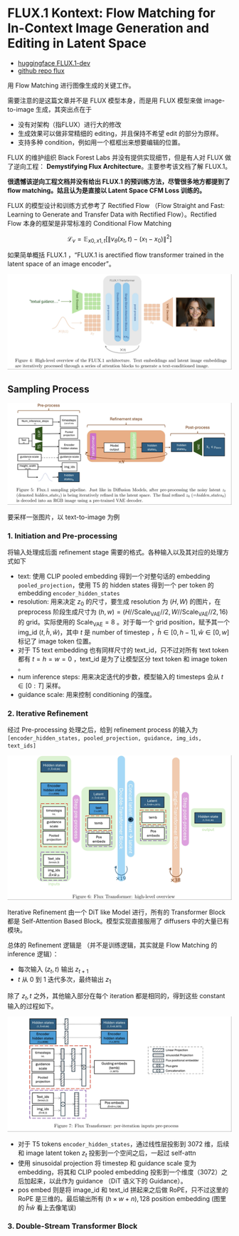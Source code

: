 # FLUX.1 Kontext: Flow Matching for In-Context Image Generation and Editing in Latent Space

- [huggingface FLUX.1-dev](https://huggingface.co/black-forest-labs/FLUX.1-dev)
- [github repo flux](https://github.com/black-forest-labs/flux)

用 Flow Matching 进行图像生成的关键工作。

需要注意的是这篇文章并不是 FLUX 模型本身，而是用 FLUX 模型来做 image-to-image 生成，其突出点在于
- 没有对架构（指FLUX）进行大的修改
- 生成效果可以做非常精细的 editing，并且保持不希望 edit 的部分为原样。
- 支持多种 condition，例如用一个框框出来想要编辑的位置。

FLUX 的维护组织 Black Forest Labs 并没有提供实现细节，但是有人对 FLUX 做了逆向工程： **Demystifying Flux Architecture**。主要参考该文档了解 FLUX.1。

**很遗憾该逆向工程文档并没有给出 FLUX.1 的预训练方法，尽管很多地方都提到了 flow matching。姑且认为是直接以 Latent Space CFM Loss 训练的。**

FLUX 的模型设计和训练方式参考了 Rectified Flow （Flow Straight and Fast: Learning to Generate and Transfer Data with Rectified Flow）。Rectified Flow 本身的框架是非常标准的 Conditional Flow Matching

$$
\mathcal{L}_v = \mathbb{E}_{x0, x1, t} \left[  \lVert v_\theta(x_t, t) - (x_1 - x_0)  \rVert^2 \right]
$$

如果简单概括 FLUX.1 ，“FLUX.1 is arectified flow transformer trained in the latent space of an image encoder”。

![Flux1.1](../imgs/FLUX1.1.png)

## Sampling Process

![Flux1.2](../imgs/FLUX1.2.png)


要采样一张图片，以 text-to-image 为例

### 1. Initiation and Pre-processing

将输入处理成后面 refinement stage 需要的格式。各种输入以及其对应的处理方式如下

- text: 使用 CLIP pooled embedding 得到一个对整句话的 embedding `pooled_projection`，使用 T5 的 hidden states 得到一个 per token 的 embedding `encoder_hidden_states`
- resolution: 用来决定 $z_0$ 的尺寸，要生成 resolution 为 $(H,W)$ 的图片，在 preprocess 阶段生成尺寸为 $(h,w) = (H // \text{Scale}_\text{VAE} //2, W // \text{Scale}_\text{VAE}//2, 16)$ 的 grid。实际使用的 $\text{Scale}_\text{VAE}=8$ 。对于每一个 grid position，赋予其一个 img_id $(t, \hat{h}, \hat{w})$，其中 $t$ 是 number of timestep ，$\hat{h}\in [0,h-1], \hat{w}\in [0,w]$ 标记了 image token 位置。
- 对于 T5 text embedding 也有同样尺寸的 text_id，只不过对所有 text token 都有 $t=h=w=0$ ，text_id 是为了让模型区分 text token 和 image token 。
- num inference steps: 用来决定迭代的步数，模型输入的 timesteps 会从 $t\in [0:T]$ 采样。
- guidance scale: 用来控制 conditioning 的强度。



### 2. Iterative Refinement

经过 Pre-processing 处理之后，给到 refinement process 的输入为 `[encoder_hidden_states, pooled_projection, guidance, img_ids, text_ids]`

![FLUX1.3](../imgs/FLUX1.3.png)

Iterative Refinement 由一个 DiT like Model 进行，所有的 Transformer Block 都是 Self-Attention Based Block。模型实现直接服用了 diffusers 中的大量已有模块。

总体的 Refinement 逻辑是 （并不是训练逻辑，其实就是 Flow Matching 的 inference 逻辑）：

- 每次输入 $(z_t, t)$ 输出 $z_{t+1}$
- $t$ 从 0 到 1 迭代多次，最终输出 $z_1$

除了 $z_t, t$ 之外，其他输入部分在每个 iteration 都是相同的，得到这些 constant 输入的过程如下。

![FLUX1.4](../imgs/FLUX1.4.png)

- 对于 T5 tokens `encoder_hidden_states`，通过线性层投影到 3072 维，后续和 image latent token $z_t$ 投影到一个空间之后，一起过 self-attn
- 使用 sinusoidal projection 将 timestep 和 guidance scale 变为 embedding，将其和 CLIP pooled embedding 投影到一个维度（3072）之后加起来，以此作为 guidance （DiT 语义下的 Guidance）。
- pos embed 则是将 image_id 和 text_id 拼起来之后做 RoPE，只不过这里的 RoPE 是三维的。最后输出所有 $(h\times w + n), 128$ position embedding (图里的 $\hat{h} \hat{w}$ 看上去像笔误)

### 3. Double-Stream Transformer Block

